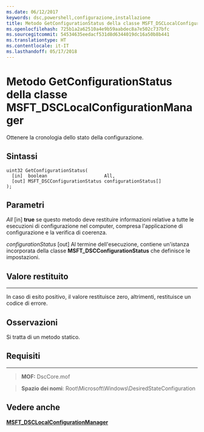 ```yaml
---
ms.date: 06/12/2017
keywords: dsc,powershell,configurazione,installazione
title: Metodo GetConfigurationStatus della classe MSFT_DSCLocalConfigurationManager
ms.openlocfilehash: 725b1a2a62510a4e9b59aabdec8a7e502c737bfc
ms.sourcegitcommit: 54534635eedacf531d8d6344019dc16a50b8b441
ms.translationtype: HT
ms.contentlocale: it-IT
ms.lasthandoff: 05/17/2018
---
```

# <a name="getconfigurationstatus-method-of-the-msftdsclocalconfigurationmanager-class"></a>Metodo GetConfigurationStatus della classe MSFT_DSCLocalConfigurationManager

Ottenere la cronologia dello stato della configurazione.

<a name="syntax"></a>Sintassi
------

```mof
uint32 GetConfigurationStatus(
  [in]  boolean                     All,
  [out] MSFT_DSCConfigurationStatus configurationStatus[]
);
```

<a name="parameters"></a>Parametri
----------

*All* \[in\] **true** se questo metodo deve restituire informazioni relative a tutte le esecuzioni di configurazione nel computer, compresa l'applicazione di configurazione e la verifica di coerenza.

*configurationStatus* \[out\] Al termine dell'esecuzione, contiene un'istanza incorporata della classe **MSFT_DSCConfigurationStatus** che definisce le impostazioni.

## <a name="return-value"></a>Valore restituito
------------

In caso di esito positivo, il valore restituisce zero, altrimenti, restituisce un codice di errore.

## <a name="remarks"></a>Osservazioni

Si tratta di un metodo statico.

## <a name="requirements"></a>Requisiti
------------
>**MOF:** DscCore.mof

>**Spazio dei nomi**: Root\Microsoft\Windows\DesiredStateConfiguration


## <a name="see-also"></a>Vedere anche


[**MSFT_DSCLocalConfigurationManager**](msft-dsclocalconfigurationmanager.md)